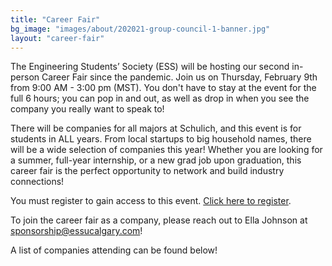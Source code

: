 ```yaml
---
title: "Career Fair"
bg_image: "images/about/202021-group-council-1-banner.jpg"
layout: "career-fair"
---
```


The Engineering Students’ Society (ESS) will be hosting our second in-person Career Fair since the pandemic. Join us on Thursday, February 9th from 9:00 AM - 3:00 pm (MST). You don't have to stay at the event for the full 6 hours; you can pop in and out, as well as drop in when you see the company you really want to speak to!

There will be companies for all majors at Schulich, and this event is for students in ALL years. From local startups to big household names, there will be a wide selection of companies this year! Whether you are looking for a summer, full-year internship, or a new grad job upon graduation, this career fair is the perfect opportunity to network and build industry connections!

You must register to gain access to this event. [Click here to register](https://forms.gle/UxqR35C8tsxUF5s58).

To join the career fair as a company, please reach out to Ella Johnson at [sponsorship@essucalgary.com](mailto:sponsorship@essucalgary.com)!

A list of companies attending can be found below!
